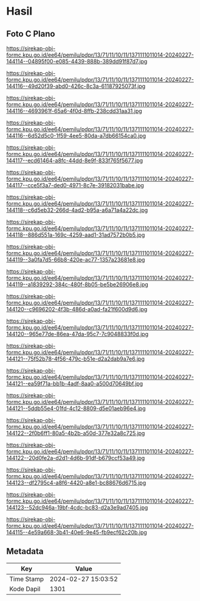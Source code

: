 # Hasil

## Foto C Plano

https://sirekap-obj-formc.kpu.go.id/ee64/pemilu/pdpr/13/71/11/10/11/1371111011014-20240227-144114--04895f00-e085-4439-888b-389dd91f87d7.jpg

https://sirekap-obj-formc.kpu.go.id/ee64/pemilu/pdpr/13/71/11/10/11/1371111011014-20240227-144116--49d20f39-abd0-426c-8c3a-61187925073f.jpg

https://sirekap-obj-formc.kpu.go.id/ee64/pemilu/pdpr/13/71/11/10/11/1371111011014-20240227-144116--4693961f-65a6-4f0d-8ffb-238cdd31aa31.jpg

https://sirekap-obj-formc.kpu.go.id/ee64/pemilu/pdpr/13/71/11/10/11/1371111011014-20240227-144116--6d52d5c0-1f59-4ee5-80da-a7db66154ca0.jpg

https://sirekap-obj-formc.kpu.go.id/ee64/pemilu/pdpr/13/71/11/10/11/1371111011014-20240227-144117--ecd61464-a8fc-44dd-8e9f-833f765f5677.jpg

https://sirekap-obj-formc.kpu.go.id/ee64/pemilu/pdpr/13/71/11/10/11/1371111011014-20240227-144117--cce5f3a7-ded0-4971-8c7e-39182031babe.jpg

https://sirekap-obj-formc.kpu.go.id/ee64/pemilu/pdpr/13/71/11/10/11/1371111011014-20240227-144118--c6d5eb32-266d-4ad2-b95a-a6a71a4a22dc.jpg

https://sirekap-obj-formc.kpu.go.id/ee64/pemilu/pdpr/13/71/11/10/11/1371111011014-20240227-144118--886d551a-169c-4259-aad1-31ad7572b0b5.jpg

https://sirekap-obj-formc.kpu.go.id/ee64/pemilu/pdpr/13/71/11/10/11/1371111011014-20240227-144119--3a0fa7d5-66b8-420e-ac77-1357a23681e8.jpg

https://sirekap-obj-formc.kpu.go.id/ee64/pemilu/pdpr/13/71/11/10/11/1371111011014-20240227-144119--a1839292-384c-480f-8b05-be5be26906e8.jpg

https://sirekap-obj-formc.kpu.go.id/ee64/pemilu/pdpr/13/71/11/10/11/1371111011014-20240227-144120--c9696202-4f3b-486d-a0ad-fa21f600d9d6.jpg

https://sirekap-obj-formc.kpu.go.id/ee64/pemilu/pdpr/13/71/11/10/11/1371111011014-20240227-144120--965e77de-86ea-47da-95c7-7c9048833f0d.jpg

https://sirekap-obj-formc.kpu.go.id/ee64/pemilu/pdpr/13/71/11/10/11/1371111011014-20240227-144121--75f52b78-4f56-479c-b51e-d2a2dab9a7e6.jpg

https://sirekap-obj-formc.kpu.go.id/ee64/pemilu/pdpr/13/71/11/10/11/1371111011014-20240227-144121--ea59f71a-bb1b-4adf-8aa0-a500d70649bf.jpg

https://sirekap-obj-formc.kpu.go.id/ee64/pemilu/pdpr/13/71/11/10/11/1371111011014-20240227-144121--5ddb55e4-01fd-4c12-8809-d5e01aeb96e4.jpg

https://sirekap-obj-formc.kpu.go.id/ee64/pemilu/pdpr/13/71/11/10/11/1371111011014-20240227-144122--2f0b6ff1-80a5-4b2b-a50d-377e32a8c725.jpg

https://sirekap-obj-formc.kpu.go.id/ee64/pemilu/pdpr/13/71/11/10/11/1371111011014-20240227-144122--20d0fe2a-d2d1-4d6b-91df-b679ccf53a49.jpg

https://sirekap-obj-formc.kpu.go.id/ee64/pemilu/pdpr/13/71/11/10/11/1371111011014-20240227-144123--df2795c4-a8f6-4420-a8e1-bc88676d6715.jpg

https://sirekap-obj-formc.kpu.go.id/ee64/pemilu/pdpr/13/71/11/10/11/1371111011014-20240227-144123--52dc946a-19bf-4cdc-bc83-d2a3e9ad7405.jpg

https://sirekap-obj-formc.kpu.go.id/ee64/pemilu/pdpr/13/71/11/10/11/1371111011014-20240227-144115--4e59a668-3b41-40e6-9e45-fb9ecf62c20b.jpg


## Metadata

| Key        | Value               |
| ---------- | ------------------- |
| Time Stamp | 2024-02-27 15:03:52 |
| Kode Dapil | 1301                |



